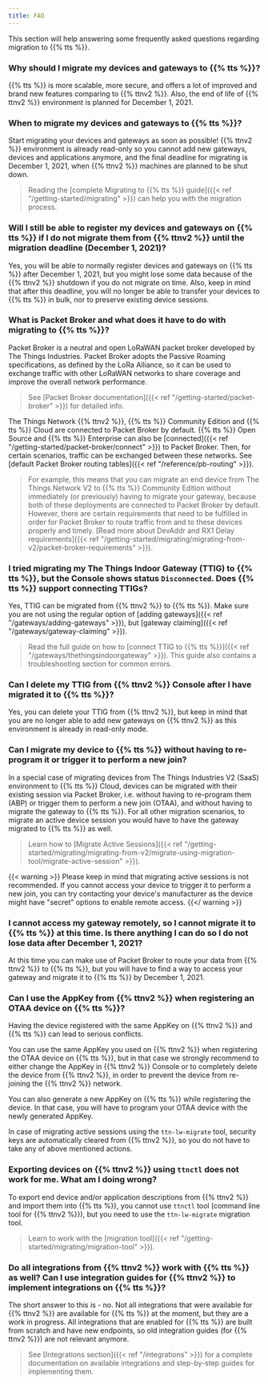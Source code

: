 ```yaml
---
title: FAQ
---
```


This section will help answering some frequently asked questions regarding migration to {{% tts %}}.

### Why should I migrate my devices and gateways to {{% tts %}}? 

{{% tts %}} is more scalable, more secure, and offers a lot of improved and brand new features comparing to {{% ttnv2 %}}. Also, the end of life of {{% ttnv2 %}} environment is planned for December 1, 2021.

### When to migrate my devices and gateways to {{% tts %}}? 

Start migrating your devices and gateways as soon as possible! {{% ttnv2 %}} environment is already read-only so you cannot add new gateways, devices and applications anymore, and the final deadline for migrating is December 1, 2021, when {{% ttnv2 %}} machines are planned to be shut down.

> Reading the [complete Migrating to {{% tts %}} guide]({{< ref "/getting-started/migrating" >}}) can help you with the migration process.

### Will I still be able to register my devices and gateways on {{% tts %}} if I do not migrate them from {{% ttnv2 %}} until the migration deadline (December 1, 2021)?

Yes, you will be able to normally register devices and gateways on {{% tts %}} after December 1, 2021, but you might lose some data because of the {{% ttnv2 %}} shutdown if you do not migrate on time. Also, keep in mind that after this deadline, you will no longer be able to transfer your devices to {{% tts %}} in bulk, nor to preserve existing device sessions.

### What is Packet Broker and what does it have to do with migrating to {{% tts %}}? 

Packet Broker is a neutral and open LoRaWAN packet broker developed by The Things Industries. Packet Broker adopts the Passive Roaming specifications, as defined by the LoRa Alliance, so it can be used to exchange traffic with other LoRaWAN networks to share coverage and improve the overall network performance.

> See [Packet Broker documentation]({{< ref "/getting-started/packet-broker" >}}) for detailed info.

The Things Network {{% ttnv2 %}}, {{% tts %}} Community Edition and {{% tts %}} Cloud are connected to Packet Broker by default. {{% tts %}} Open Source and {{% tts %}} Enterprise can also be [connected]({{< ref "/getting-started/packet-broker/connect" >}}) to Packet Broker. Then, for certain scenarios, traffic can be exchanged between these networks. See [default Packet Broker routing tables]({{< ref "/reference/pb-routing" >}}).

> For example, this means that you can migrate an end device from The Things Network V2 to {{% tts %}} Community Edition without immediately (or previously) having to migrate your gateway, because both of these deployments are connected to Packet Broker by default. However, there are certain requirements that need to be fulfilled in order for Packet Broker to route traffic from and to these devices properly and timely. [Read more about DevAddr and RX1 Delay requirements]({{< ref "/getting-started/migrating/migrating-from-v2/packet-broker-requirements" >}}).

### I tried migrating my The Things Indoor Gateway (TTIG) to {{% tts %}}, but the Console shows status `Disconnected`. Does {{% tts %}} support connecting TTIGs?

Yes, TTIG can be migrated from {{% ttnv2 %}} to {{% tts %}}. Make sure you are not using the regular option of [adding gateways]({{< ref "/gateways/adding-gateways" >}}), but [gateway claiming]({{< ref "/gateways/gateway-claiming" >}}).

> Read the full guide on how to [connect TTIG to {{% tts %}}]({{< ref "/gateways/thethingsindoorgateway" >}}). This guide also contains a troubleshooting section for common errors.

### Can I delete my TTIG from {{% ttnv2 %}} Console after I have migrated it to {{% tts %}}?

Yes, you can delete your TTIG from {{% ttnv2 %}}, but keep in mind that you are no longer able to add new gateways on {{% ttnv2 %}} as this environment is already in read-only mode.

### Can I migrate my device to {{% tts %}} without having to re-program it or trigger it to perform a new join?

In a special case of migrating devices from The Things Industries V2 (SaaS) environment to {{% tts %}} Cloud, devices can be migrated with their existing session via Packet Broker, i.e. without having to re-program them (ABP) or trigger them to perform a new join (OTAA), and without having to migrate the gateway to {{% tts %}}. For all other migration scenarios, to migrate an active device session you would have to have the gateway migrated to {{% tts %}} as well.

> Learn how to [Migrate Active Sessions]({{< ref "/getting-started/migrating/migrating-from-v2/migrate-using-migration-tool/migrate-active-session" >}}).

{{< warning >}} Please keep in mind that migrating active sessions is not recommended. If you cannot access your device to trigger it to perform a new join, you can try contacting your device's manufacturer as the device might have "secret" options to enable remote access. {{</ warning >}}

### I cannot access my gateway remotely, so I cannot migrate it to {{% tts %}} at this time. Is there anything I can do so I do not lose data after December 1, 2021?

At this time you can make use of Packet Broker to route your data from {{% ttnv2 %}} to {{% tts %}}, but you will have to find a way to access your gateway and migrate it to {{% tts %}} by December 1, 2021.

### Can I use the AppKey from {{% ttnv2 %}} when registering an OTAA device on {{% tts %}}?

Having the device registered with the same AppKey on {{% ttnv2 %}} and {{% tts %}} can lead to serious conflicts.

You can use the same AppKey you used on {{% ttnv2 %}} when registering the OTAA device on {{% tts %}}, but in that case we strongly recommend to either change the AppKey in {{% ttnv2 %}} Console or to completely delete the device from {{% ttnv2 %}}, in order to prevent the device from re-joining the {{% ttnv2 %}} network. 

You can also generate a new AppKey on {{% tts %}} while registering the device. In that case, you will have to program your OTAA device with the newly generated AppKey.

In case of migrating active sessions using the `ttn-lw-migrate` tool, security keys are automatically cleared from {{% ttnv2 %}}, so you do not have to take any of above mentioned actions.

### Exporting devices on {{% ttnv2 %}} using `ttnctl` does not work for me. What am I doing wrong?

To export end device and/or application descriptions from {{% ttnv2 %}} and import them into {{% tts %}}, you cannot use `ttnctl` tool (command line tool for {{% ttnv2 %}}), but you need to use the `ttn-lw-migrate` migration tool.

> Learn to work with the [migration tool]({{< ref "/getting-started/migrating/migration-tool" >}}).

### Do all integrations from {{% ttnv2 %}} work with {{% tts %}} as well? Can I use integration guides for {{% ttnv2 %}} to implement integrations on {{% tts %}}?

The short answer to this is - no. Not all integrations that were available for {{% ttnv2 %}} are available for {{% tts %}} at the moment, but they are a work in progress. All integrations that are enabled for {{% tts %}} are built from scratch and have new endpoints, so old integration guides (for {{% ttnv2 %}}) are not relevant anymore.

> See [Integrations section]({{< ref "/integrations" >}}) for a complete documentation on available integrations and step-by-step guides for implementing them.
